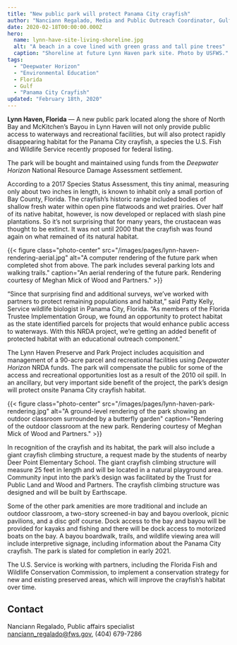 ```yaml
---
title: "New public park will protect Panama City crayfish"
author: "Nanciann Regalado, Media and Public Outreach Coordinator, Gulf Restoration Office"
date: 2020-02-18T00:00:00.000Z
hero:
  name: lynn-have-site-living-shoreline.jpg
  alt: "A beach in a cove lined with green grass and tall pine trees"
  caption: "Shoreline at future Lynn Haven park site. Photo by USFWS."
tags:
  - "Deepwater Horizon"
  - "Environmental Education"
  - Florida
  - Gulf
  - "Panama City Crayfish"
updated: "February 18th, 2020"
---
```


**Lynn Haven, Florida** &mdash; A new public park located along the shore of North Bay and McKitchen’s Bayou in Lynn Haven will not only provide public access to waterways and recreational facilities, but will also protect rapidly disappearing habitat for the Panama City crayfish, a species the U.S. Fish and Wildlife Service recently proposed for federal listing.

The park will be bought and maintained using funds from the _Deepwater Horizon_ National Resource Damage Assessment settlement.

According to a 2017 Species Status Assessment, this tiny animal, measuring only about two inches in length, is known to inhabit only a small portion of Bay County, Florida. The crayfish’s historic range included bodies of shallow fresh water within open pine flatwoods and wet prairies. Over half of its native habitat, however, is now developed or replaced with slash pine plantations. So it’s not surprising that for many years, the crustacean was thought to be extinct. It was not until 2000 that the crayfish was found again on what remained of its natural habitat.

{{< figure class="photo-center" src="/images/pages/lynn-haven-rendering-aerial.jpg" alt="A computer rendering of the future park when completed shot from above. The park includes several parking lots and walking trails." caption="An aerial rendering of the future park. Rendering courtesy of Meghan Mick of Wood and Partners." >}}

“Since that surprising find and additional surveys, we’ve worked with partners to protect remaining populations and habitat,” said Patty Kelly, Service wildlife biologist in Panama City, Florida. “As members of the Florida Trustee Implementation Group, we found an opportunity to protect habitat as the state identified parcels for projects that would enhance public access to waterways. With this NRDA project, we’re getting an added benefit of protected habitat with an educational outreach component.”

The Lynn Haven Preserve and Park Project includes acquisition and management of a 90-acre parcel and recreational facilities using _Deepwater Horizon_ NRDA funds. The park will compensate the public for some of the access and recreational opportunities lost as a result of the 2010 oil spill. In an ancillary, but very important side benefit of the project, the park’s design will protect onsite Panama City crayfish habitat.

{{< figure class="photo-center" src="/images/pages/lynn-haven-park-rendering.jpg" alt="A ground-level rendering of the park showing an outdoor classroom surrounded by a butterfly garden" caption="Rendering of the outdoor classroom at the new park. Rendering courtesy of Meghan Mick of Wood and Partners." >}}

In recognition of the crayfish and its habitat, the park will also include a giant crayfish climbing structure, a request made by the students of nearby Deer Point Elementary School. The giant crayfish climbing structure will measure 25 feet in length and will be located in a natural playground area. Community input into the park’s design was facilitated by the Trust for Public Land and Wood and Partners. The crayfish climbing structure was designed and will be built by Earthscape.

Some of the other park amenities are more traditional and include an outdoor classroom, a two-story screened-in bay and bayou overlook, picnic pavilions, and a disc golf course. Dock access to the bay and bayou will be provided for kayaks and fishing and there will be dock access to motorized boats on the bay. A bayou boardwalk, trails, and wildlife viewing area will include interpretive signage, including information about the Panama City crayfish. The park is slated for completion in early 2021.

The U.S. Service is working with partners, including the Florida Fish and Wildlife Conservation Commission, to implement a conservation strategy for new and existing preserved areas, which will improve the crayfish’s habitat over time.

## Contact

Nanciann Regalado, Public affairs specialist  
[nanciann_regalado@fws.gov](mailto:nanciann_regalado@fws.gov), (404) 679-7286
